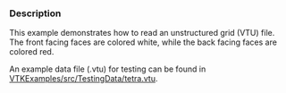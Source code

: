### Description
This example demonstrates how to read an unstructured grid (VTU) file. The front facing faces are colored white, while the back facing faces are colored red.

An example data file (.vtu) for testing can be found in [VTKExamples/src/TestingData/tetra.vtu](https://raw.githubusercontent.com/lorensen/VTKExamples/master/src/Testing/Data/tetra.vtu).

